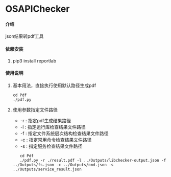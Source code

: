 # OSAPIChecker

#### 介绍
json结果转pdf工具

#### 依赖安装

1.  pip3 install reportlab

#### 使用说明
1. 基本用法，直接执行使用默认路径生成pdf
      ```shell
      cd Pdf
      ./pdf.py
      ```
      
2. 使用参数指定文件路径
   - -r : 指定pdf生成结果路径
   - -l : 指定运行库检查结果文件路径
   - -f : 指定文件系统层次结构检查结果文件路径
   - -c : 指定常用命令检查结果文件路径
   - -s : 指定服务检查结果文件路径 

   ```shell
      cd Pdf
      ./pdf.py -r ./result.pdf -l ../Outputs/libchecker-output.json -f ../Outputs/fs.json -c ../Outputs/cmd.json -s ../Outputs/service_result.json 
   ```
